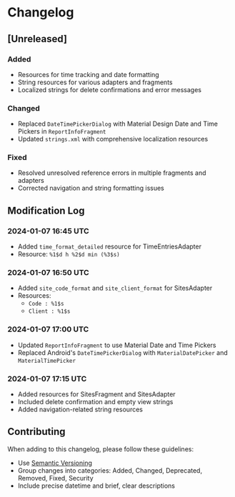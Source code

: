 # Changelog

## [Unreleased]

### Added
- Resources for time tracking and date formatting
- String resources for various adapters and fragments
- Localized strings for delete confirmations and error messages

### Changed
- Replaced `DateTimePickerDialog` with Material Design Date and Time Pickers in `ReportInfoFragment`
- Updated `strings.xml` with comprehensive localization resources

### Fixed
- Resolved unresolved reference errors in multiple fragments and adapters
- Corrected navigation and string formatting issues

## Modification Log

### 2024-01-07 16:45 UTC
- Added `time_format_detailed` resource for TimeEntriesAdapter
- Resource: `%1$d h %2$d min (%3$s)`

### 2024-01-07 16:50 UTC
- Added `site_code_format` and `site_client_format` for SitesAdapter
- Resources: 
  - `Code : %1$s`
  - `Client : %1$s`

### 2024-01-07 17:00 UTC
- Updated `ReportInfoFragment` to use Material Date and Time Pickers
- Replaced Android's `DateTimePickerDialog` with `MaterialDatePicker` and `MaterialTimePicker`

### 2024-01-07 17:15 UTC
- Added resources for SitesFragment and SitesAdapter
- Included delete confirmation and empty view strings
- Added navigation-related string resources

## Contributing
When adding to this changelog, please follow these guidelines:
- Use [Semantic Versioning](https://semver.org/)
- Group changes into categories: Added, Changed, Deprecated, Removed, Fixed, Security
- Include precise datetime and brief, clear descriptions
